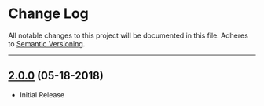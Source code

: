 # Change Log
All notable changes to this project will be documented in this file.
Adheres to [Semantic Versioning](http://semver.org/).

---

## [2.0.0](https://github.com/ngageoint/simple-features-proj-ios/releases/tag/2.0.0) (05-18-2018)

* Initial Release

